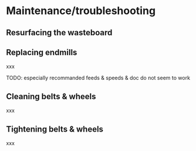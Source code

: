 # Maintenance/troubleshooting

## Resurfacing the wasteboard



## Replacing endmills

xxx

TODO: especially recommanded feeds & speeds & doc do not seem to work

## Cleaning belts & wheels

xxx

## Tightening belts & wheels 

xxx

